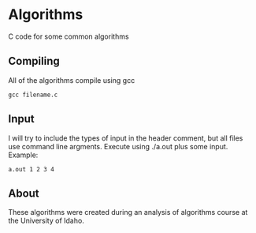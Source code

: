 # Algorithms
C code for some common algorithms

## Compiling
All of the algorithms compile using gcc
```
gcc filename.c
```
## Input
I will try to include the types of input in the header comment, but all files use command line argments.
Execute using ./a.out plus some input. Example:
```
a.out 1 2 3 4
```
## About
These algorithms were created during an analysis of algorithms course at the University of Idaho.
